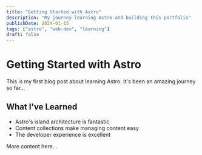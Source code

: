 ```yaml
---
title: "Getting Started with Astro"
description: "My journey learning Astro and building this portfolio"
publishDate: 2024-01-15
tags: ["astro", "web-dev", "learning"]
draft: false
---
```


# Getting Started with Astro

This is my first blog post about learning Astro. It's been an amazing journey so far...

## What I've Learned

- Astro's island architecture is fantastic
- Content collections make managing content easy
- The developer experience is excellent

More content here...
